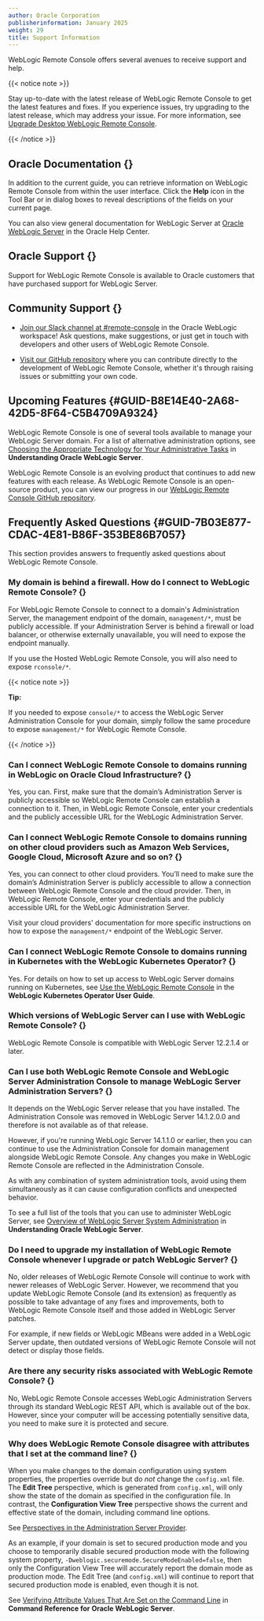 ```yaml
---
author: Oracle Corporation
publisherinformation: January 2025
weight: 29
title: Support Information
---
```




WebLogic Remote Console offers several avenues to receive support and help.

{{< notice note >}}

 Stay up-to-date with the latest release of WebLogic Remote Console to get the latest features and fixes. If you experience issues, try upgrading to the latest release, which may address your issue. For more information, see [Upgrade Desktop WebLogic Remote Console](..#GUID-281298E0-AEE6-4DEC-ADF1-949780E75D76).

{{< /notice >}}


## Oracle Documentation {}

In addition to the current guide, you can retrieve information on WebLogic Remote Console from within the user interface. Click the **Help** icon in the Tool Bar or in dialog boxes to reveal descriptions of the fields on your current page.

You can also view general documentation for WebLogic Server at [Oracle WebLogic Server](http://www.oracle.com/pls/topic/lookup?ctx=en/middleware/fusion-middleware&id=menuwls) in the Oracle Help Center.

## Oracle Support {}

Support for WebLogic Remote Console is available to Oracle customers that have purchased support for WebLogic Server.

## Community Support {}

-   [Join our Slack channel at #remote-console](https://join.slack.com/t/oracle-weblogic/shared_invite/zt-1ni1gtjv6-PGC6CQ4uIte3KBdm_67~aQ) in the Oracle WebLogic workspace! Ask questions, make suggestions, or just get in touch with developers and other users of WebLogic Remote Console.

-   [Visit our GitHub repository](https://github.com/oracle/weblogic-remote-console) where you can contribute directly to the development of WebLogic Remote Console, whether it's through raising issues or submitting your own code.


## Upcoming Features {#GUID-B8E14E40-2A68-42D5-8F64-C5B4709A9324}

WebLogic Remote Console is one of several tools available to manage your WebLogic Server domain. For a list of alternative administration options, see [Choosing the Appropriate Technology for Your Administrative Tasks](https://docs.oracle.com/pls/topic/lookup?ctx=en/middleware/fusion-middleware/weblogic-remote-console/administer&id=INTRO-GUID-69F2A2F8-3D8F-4DA3-9CE6-01645E34BA8C) in **Understanding Oracle WebLogic Server**.

WebLogic Remote Console is an evolving product that continues to add new features with each release. As WebLogic Remote Console is an open-source product, you can view our progress in our [WebLogic Remote Console GitHub repository](https://github.com/oracle/weblogic-remote-console).

## Frequently Asked Questions {#GUID-7B03E877-CDAC-4E81-B86F-353BE86B7057}

This section provides answers to frequently asked questions about WebLogic Remote Console.

### My domain is behind a firewall. How do I connect to WebLogic Remote Console? {}

For WebLogic Remote Console to connect to a domain's Administration Server, the management endpoint of the domain, <code>management/*</code>, must be publicly accessible. If your Administration Server is behind a firewall or load balancer, or otherwise externally unavailable, you will need to expose the endpoint manually.

If you use the Hosted WebLogic Remote Console, you will also need to expose <code>rconsole/*</code>.

{{< notice note >}}

**Tip:**

If you needed to expose <code>console/\*</code> to access the WebLogic Server Administration Console for your domain, simply follow the same procedure to expose <code>management/*</code> for WebLogic Remote Console.

{{< /notice >}}


### Can I connect WebLogic Remote Console to domains running in WebLogic on Oracle Cloud Infrastructure? {}

Yes, you can. First, make sure that the domain’s Administration Server is publicly accessible so WebLogic Remote Console can establish a connection to it. Then, in WebLogic Remote Console, enter your credentials and the publicly accessible URL for the WebLogic Administration Server.

### Can I connect WebLogic Remote Console to domains running on other cloud providers such as Amazon Web Services, Google Cloud, Microsoft Azure and so on? {}

Yes, you can connect to other cloud providers. You’ll need to make sure the domain’s Administration Server is publicly accessible to allow a connection between WebLogic Remote Console and the cloud provider. Then, in WebLogic Remote Console, enter your credentials and the publicly accessible URL for the WebLogic Administration Server.

Visit your cloud providers' documentation for more specific instructions on how to expose the <code>management/*</code> endpoint of the WebLogic Server.

### Can I connect WebLogic Remote Console to domains running in Kubernetes with the WebLogic Kubernetes Operator? {}

Yes. For details on how to set up access to WebLogic Server domains running on Kubernetes, see [Use the WebLogic Remote Console](https://oracle.github.io/weblogic-kubernetes-operator/managing-domains/accessing-the-domain/remote-admin-console/) in the **WebLogic Kubernetes Operator User Guide**.

### Which versions of WebLogic Server can I use with WebLogic Remote Console? {}

WebLogic Remote Console is compatible with WebLogic Server 12.2.1.4 or later.

### Can I use both WebLogic Remote Console and WebLogic Server Administration Console to manage WebLogic Server Administration Servers? {}

It depends on the WebLogic Server release that you have installed. The Administration Console was removed in WebLogic Server 14.1.2.0.0 and therefore is not available as of that release.

However, if you're running WebLogic Server 14.1.1.0 or earlier, then you can continue to use the Administration Console for domain management alongside WebLogic Remote Console. Any changes you make in WebLogic Remote Console are reflected in the Administration Console.

As with any combination of system administration tools, avoid using them simultaneously as it can cause configuration conflicts and unexpected behavior.

To see a full list of the tools that you can use to administer WebLogic Server, see [Overview of WebLogic Server System Administration](https://docs.oracle.com/pls/topic/lookup?ctx=en/middleware/fusion-middleware/weblogic-remote-console/administer&id=INTRO-GUID-3CAB0785-3188-402F-9138-50E62444E51E) in **Understanding Oracle WebLogic Server**.

### Do I need to upgrade my installation of WebLogic Remote Console whenever I upgrade or patch WebLogic Server? {}

No, older releases of WebLogic Remote Console will continue to work with newer releases of WebLogic Server. However, we recommend that you update WebLogic Remote Console (and its extension) as frequently as possible to take advantage of any fixes and improvements, both to WebLogic Remote Console itself and those added in WebLogic Server patches.

For example, if new fields or WebLogic MBeans were added in a WebLogic Server update, then outdated versions of WebLogic Remote Console will not detect or display those fields.

### Are there any security risks associated with WebLogic Remote Console? {}

No, WebLogic Remote Console accesses WebLogic Administration Servers through its standard WebLogic REST API, which is available out of the box. However, since your computer will be accessing potentially sensitive data, you need to make sure it is protected and secure.

### Why does WebLogic Remote Console disagree with attributes that I set at the command line? {}

When you make changes to the domain configuration using system properties, the properties override but do *not* change the <code>config.xml</code> file. The **Edit Tree** perspective, which is generated from <code>config.xml</code>, will only show the state of the domain as specified in the configuration file. In contrast, the **Configuration View Tree** perspective shows the current and effective state of the domain, including command line options.

See [Perspectives in the Administration Server Provider](../../administration-server/domain-configuration#GUID-E1D3A576-47A8-4291-9F56-617B1039168F).

As an example, if your domain is set to secured production mode and you choose to temporarily disable secured production mode with the following system property, <code>-Dweblogic.securemode.SecureModeEnabled=false</code>, then only the Configuration View Tree will accurately report the domain mode as production mode. The Edit Tree (and <code>config.xml</code>) will continue to report that secured production mode is enabled, even though it is not.

See [Verifying Attribute Values That Are Set on the Command Line](https://docs.oracle.com/pls/topic/lookup?ctx=en/middleware/fusion-middleware/weblogic-remote-console/administer&id=ADMRF-GUID-F7332CBC-80E4-4C77-B1D1-AD670EF29185) in **Command Reference for Oracle WebLogic Server**.


